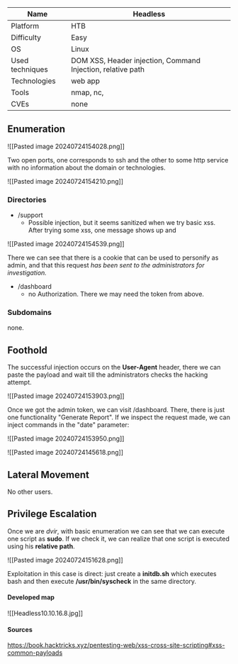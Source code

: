| Name            | Headless                                                    |
| --------------- | ----------------------------------------------------------- |
| Platform        | HTB                                                         |
| Difficulty      | Easy                                                        |
| OS              | Linux                                                       |
| Used techniques | DOM XSS, Header injection, Command Injection, relative path |
| Technologies    | web app                                                     |
| Tools           | nmap, nc,                                                   |
| CVEs            | none                                                        |

## Enumeration


![[Pasted image 20240724154028.png]]

Two open ports, one corresponds to ssh and the other to some http service with no information about the domain or technologies. 

![[Pasted image 20240724154210.png]]



### Directories

- /support
	- Possible injection, but it seems sanitized when we try basic xss. After trying some xss, one message shows up and

![[Pasted image 20240724154539.png]]

There we can see that there is a cookie that can be used to personify as admin, and that this request *has been sent to the administrators for investigation.*

- /dashboard
	- no Authorization. There we may need the token from above.


### Subdomains

none.

## Foothold


The successful injection occurs on the **User-Agent** header, there we can paste the payload and wait till the administrators checks the hacking attempt. 

![[Pasted image 20240724153903.png]]

Once we got the admin token, we can visit /dashboard. There, there is just one functionality "Generate Report". If we inspect the request made, we can inject commands in the "date" parameter:

![[Pasted image 20240724153950.png]]

![[Pasted image 20240724145618.png]]



## Lateral Movement

No other users.


## Privilege Escalation

Once we are *dvir*,  with basic enumeration we can see that we can execute one script as **sudo**. If we check it, we can realize that one script is executed using his **relative path**. 

![[Pasted image 20240724151628.png]]

Exploitation in this case is direct: just create a **initdb.sh** which executes bash and then execute **/usr/bin/syscheck** in the same directory.

#### Developed map

![[Headless10.10.16.8.jpg]]
#### Sources

https://book.hacktricks.xyz/pentesting-web/xss-cross-site-scripting#xss-common-payloads